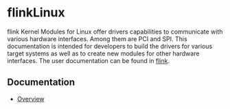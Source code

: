 flinkLinux
==========

flink Kernel Modules for Linux offer drivers capabilities to communicate with various hardware interfaces. Among them are PCI and SPI. 
This documentation is intended for developers to build the drivers for various target systems as well as to create new modules for other hardware interfaces. The user documentation can be found in [flink](http://wiki.ntb.ch/infoportal/software/flink).

## Documentation
- [Overview](doc/overview.md)
